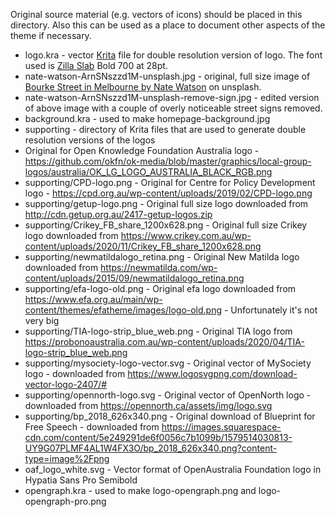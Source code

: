 Original source material (e.g. vectors of icons) should be placed in this directory. Also this can be used as a place
to document other aspects of the theme if necessary.

* logo.kra - vector [Krita](https://krita.org) file for double resolution version of logo. The font used is [Zilla Slab](https://fonts.google.com/specimen/Zilla+Slab?preview.text_type=custom&preview.text=Right%20to%20Know#standard-styles) Bold 700 at 28pt.
* nate-watson-ArnSNszzd1M-unsplash.jpg - original, full size image of [Bourke Street in Melbourne by Nate Watson](https://unsplash.com/photos/ArnSNszzd1M) on unsplash.
* nate-watson-ArnSNszzd1M-unsplash-remove-sign.jpg - edited version of above image with a couple of overly noticeable street signs removed.
* background.kra - used to make homepage-background.jpg
* supporting - directory of Krita files that are used to generate double resolution versions of the logos
* Original for Open Knowledge Foundation Australia logo - https://github.com/okfn/ok-media/blob/master/graphics/local-group-logos/australia/OK_LG_LOGO_AUSTRALIA_BLACK_RGB.png
* supporting/CPD-logo.png - Original for Centre for Policy Development logo - https://cpd.org.au/wp-content/uploads/2019/02/CPD-logo.png
* supporting/getup-logo.png - Original full size logo downloaded from http://cdn.getup.org.au/2417-getup-logos.zip
* supporting/Crikey_FB_share_1200x628.png - Original full size Crikey logo downloaded from https://www.crikey.com.au/wp-content/uploads/2020/11/Crikey_FB_share_1200x628.png
* supporting/newmatildalogo_retina.png - Original New Matilda logo downloaded from https://newmatilda.com/wp-content/uploads/2015/09/newmatildalogo_retina.png
* supporting/efa-logo-old.png - Original efa logo downloaded from https://www.efa.org.au/main/wp-content/themes/efatheme/images/logo-old.png - Unfortunately it's not very big
* supporting/TIA-logo-strip_blue_web.png - Original TIA logo from https://probonoaustralia.com.au/wp-content/uploads/2020/04/TIA-logo-strip_blue_web.png
* supporting/mysociety-logo-vector.svg - Original vector of MySociety logo - downloaded from https://www.logosvgpng.com/download-vector-logo-2407/#
* supporting/opennorth-logo.svg - Original vector of OpenNorth logo - downloaded from https://opennorth.ca/assets/img/logo.svg
* supporting/bp_2018_626x340.png - Original download of Blueprint for Free Speech - downloaded from https://images.squarespace-cdn.com/content/5e249291de6f0056c7b1099b/1579514030813-UY9G07PLMF4AL1W4FX3O/bp_2018_626x340.png?content-type=image%2Fpng
* oaf_logo_white.svg - Vector format of OpenAustralia Foundation logo in Hypatia Sans Pro Semibold
* opengraph.kra - used to make logo-opengraph.png and logo-opengraph-pro.png
